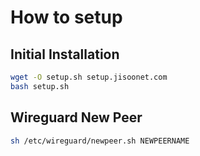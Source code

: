 # How to setup

## Initial Installation

```sh
wget -O setup.sh setup.jisoonet.com
bash setup.sh
```

## Wireguard New Peer

```sh
sh /etc/wireguard/newpeer.sh NEWPEERNAME 
```